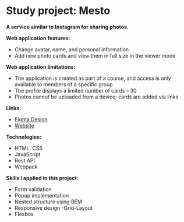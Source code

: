 # Study project: Mesto

**A service similar to Instagram for sharing photos.**

**Web application features:**
- Change avatar, name, and personal information
- Add new photo cards and view them in full size in the viewer mode

**Web application limitations:**
  - The application is created as part of a course, and access is only available to members of a specific group
  - The profile displays a limited number of cards – 30
  - Photos cannot be uploaded from a device; cards are added via links

**Links:**

- [Figma Design](https://www.figma.com/file/2cn9N9jSkmxD84oJik7xL7/JavaScript.-Sprint-4?node-id=0%3A1)
- [Website](https://laylaroad.github.io/mesto-project-bootcamp/)

**Technologies:**
- HTML, CSS
- JavaScript
- Rest API
- Webpack

**Skills I applied in this project:**
- Form validation
- Popup implementation
- Nested structure using BEM
- Responsive design
 -Grid-Layout
- Flexbox
